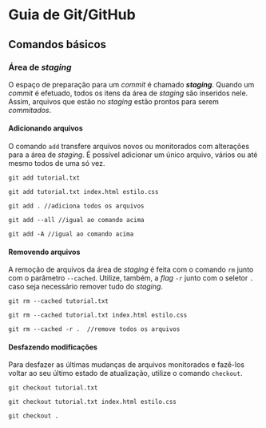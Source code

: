 # Guia de Git/GitHub

## Comandos básicos

### Área de *staging*

O espaço de preparação para um *commit* é chamado **_staging_**. Quando um *commit* é efetuado, todos os itens da área de *staging* são inseridos nele. Assim, arquivos que estão no *staging* estão prontos para serem *commitados*.

#### **Adicionando arquivos**

O comando ``add`` transfere arquivos novos ou monitorados com alterações para a área de *staging*. É possível adicionar um único arquivo, vários ou até mesmo todos de uma só vez.

```
git add tutorial.txt
```
```
git add tutorial.txt index.html estilo.css
```
```
git add . //adiciona todos os arquivos
```
```
git add --all //igual ao comando acima
```
```
git add -A //igual ao comando acima
```

#### **Removendo arquivos**

A remoção de arquivos da área de *staging* é feita com o comando ``rm`` junto com o parâmetro ``--cached``. Utilize, também, a *flag* ``-r`` junto com o seletor ``.`` caso seja necessário remover tudo do *staging*.

```
git rm --cached tutorial.txt
```
```
git rm --cached tutorial.txt index.html estilo.css
```
```
git rm --cached -r .  //remove todos os arquivos
```

#### **Desfazendo modificações**

Para desfazer as últimas mudanças de arquivos monitorados e fazê-los voltar ao seu último estado de atualização, utilize o comando ```checkout```. 

```
git checkout tutorial.txt
```
```
git checkout tutorial.txt index.html estilo.css
```
```
git checkout . 
```
